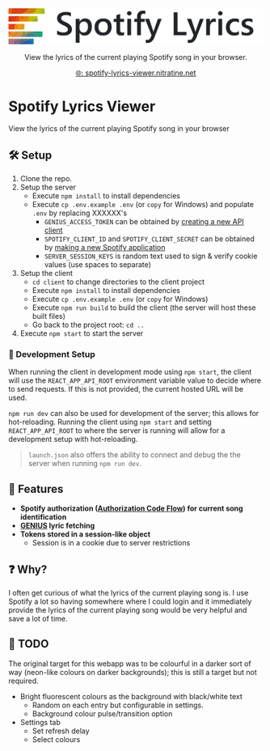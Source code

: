 <div style="text-align: center">
    <a href="https://emotionify.nitratine.net/"><img src="./client/src/img/banner.png" alt="Emotionify Banner" style="background: white;"></a>
</div>
<p align="center">View the lyrics of the current playing Spotify song in your browser.</p>
<p align="center"><a href="https://spotify-lyrics-viewer.nitratine.net/">🌐: spotify-lyrics-viewer.nitratine.net</a></p>

# Spotify Lyrics Viewer
View the lyrics of the current playing Spotify song in your browser

## 🛠️ Setup
1. Clone the repo.
2. Setup the server
    - Execute `npm install` to install dependencies
    - Execute `cp .env.example .env` (or `copy` for Windows) and populate `.env` by replacing XXXXXX's
        - `GENIUS_ACCESS_TOKEN` can be obtained by [creating a new API client](https://genius.com/developers)
        - `SPOTIFY_CLIENT_ID` and `SPOTIFY_CLIENT_SECRET` can be obtained by [making a new Spotify application](https://developer.spotify.com/dashboard/applications)
        - `SERVER_SESSION_KEYS` is random text used to sign & verify cookie values (use spaces to separate)
3. Setup the client
    - `cd client` to change directories to the client project
    - Execute `npm install` to install dependencies
    - Execute `cp .env.example .env` (or `copy` for Windows)
    - Execute `npm run build` to build the client (the server will host these built files)
    - Go back to the project root: `cd ..`
4. Execute `npm start` to start the server

### 🧪 Development Setup
When running the client in development mode using `npm start`, the client will use the `REACT_APP_API_ROOT` environment variable value to decide where to send requests. If this is not provided, the current hosted URL will be used.

`npm run dev` can also be used for development of the server; this allows for hot-reloading. Running the client using `npm start` and setting `REACT_APP_API_ROOT` to where the server is running will allow for a development setup with hot-reloading.

> `launch.json` also offers the ability to connect and debug the the server when running `npm run dev`.

## 📝 Features
- **Spotify authorization ([Authorization Code Flow](https://developer.spotify.com/documentation/general/guides/authorization-guide/#authorization-code-flow)) for current song identification**
- **[GENIUS](https://genius.com/) lyric fetching**
- **Tokens stored in a session-like object**
    - Session is in a cookie due to server restrictions

## ❓ Why?
I often get curious of what the lyrics of the current playing song is. I use Spotify a lot so having somewhere where I could login and it immediately provide the lyrics of the current playing song would be very helpful and save a lot of time.

## 🚧 TODO
The original target for this webapp was to be colourful in a darker sort of way (neon-like colours on darker backgrounds); this is still a target but not required.

- Bright fluorescent colours as the background with black/white text
    - Random on each entry but configurable in settings.
    - Background colour pulse/transition option
- Settings tab
    - Set refresh delay
    - Select colours 
